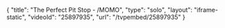 {
    "title": "The Perfect Pit Stop - \/MOMO",
    "type": "solo",
    "layout": "iframe-static",
    "videoId": "25897935",
    "url": "\/tvpembed\/25897935"
}